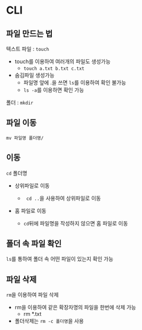 # CLI

## 파일 만드는 법

텍스트 파일 : `touch`
 
- touch를 이용하여 여러개의 파일도 생성가능
  - `touch a.txt b.txt c.txt`
- 숨김파일 생성가능
  - 파일명 앞에 .을 쓰면 `ls`를 이용하여 확인 불가능
  - `ls -a`를 이용하면 확인 가능

폴더 : `mkdir`

## 파일 이동

`mv 파일명 폴더명/`

## 이동

`cd` 폴더명

- 상위파일로 이동
  - ` cd ..`을 사용하여 상위파일로 이동

- 홈 파일로 이동
  - `cd`뒤에 파일명을 작성하지 않으면 홈 파일로 이동

## 폴더 속 파일 확인

`ls`를 통하여 폴더 속 어떤 파일이 있는지 확인 가능

## 파일 삭제

`rm`을 이용하여 파일 삭제

- rm을 이용하여 같은 확장자명의 파일을 한번에 삭제 가능
  - rm *.txt
- 폴더삭제는 `rm -c 폴더명`을 사용